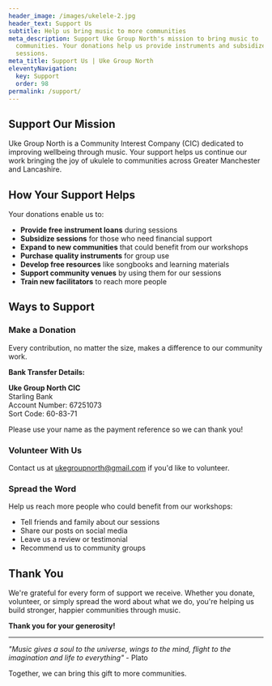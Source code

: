 ```yaml
---
header_image: /images/ukelele-2.jpg
header_text: Support Us
subtitle: Help us bring music to more communities
meta_description: Support Uke Group North's mission to bring music to
  communities. Your donations help us provide instruments and subsidized
  sessions.
meta_title: Support Us | Uke Group North
eleventyNavigation:
  key: Support
  order: 98
permalink: /support/
---
```

## Support Our Mission

Uke Group North is a Community Interest Company (CIC) dedicated to improving wellbeing through music. Your support helps us continue our work bringing the joy of ukulele to communities across Greater Manchester and Lancashire.

## How Your Support Helps

Your donations enable us to:

- **Provide free instrument loans** during sessions
- **Subsidize sessions** for those who need financial support
- **Expand to new communities** that could benefit from our workshops
- **Purchase quality instruments** for group use
- **Develop free resources** like songbooks and learning materials
- **Support community venues** by using them for our sessions
- **Train new facilitators** to reach more people

## Ways to Support

### Make a Donation

Every contribution, no matter the size, makes a difference to our community work.

**Bank Transfer Details:**

**Uke Group North CIC**  
Starling Bank  
Account Number: 67251073  
Sort Code: 60-83-71

Please use your name as the payment reference so we can thank you!

### Volunteer With Us

Contact us at [ukegroupnorth@gmail.com](mailto:ukegroupnorth@gmail.com) if you'd like to volunteer.

### Spread the Word

Help us reach more people who could benefit from our workshops:
- Tell friends and family about our sessions
- Share our posts on social media
- Leave us a review or testimonial
- Recommend us to community groups

## Thank You

We're grateful for every form of support we receive. Whether you donate, volunteer, or simply spread the word about what we do, you're helping us build stronger, happier communities through music.

**Thank you for your generosity!**

---

*"Music gives a soul to the universe, wings to the mind, flight to the imagination and life to everything"* - Plato

Together, we can bring this gift to more communities.